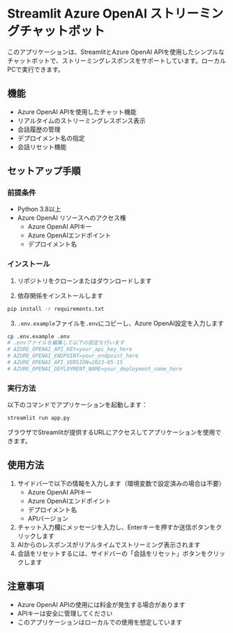 # Streamlit Azure OpenAI ストリーミングチャットボット

このアプリケーションは、StreamlitとAzure OpenAI APIを使用したシンプルなチャットボットで、ストリーミングレスポンスをサポートしています。ローカルPCで実行できます。

## 機能

- Azure OpenAI APIを使用したチャット機能
- リアルタイムのストリーミングレスポンス表示
- 会話履歴の管理
- デプロイメント名の指定
- 会話リセット機能

## セットアップ手順

### 前提条件

- Python 3.8以上
- Azure OpenAI リソースへのアクセス権
  - Azure OpenAI APIキー
  - Azure OpenAIエンドポイント
  - デプロイメント名

### インストール

1. リポジトリをクローンまたはダウンロードします

2. 依存関係をインストールします
```bash
pip install -r requirements.txt
```

3. `.env.example`ファイルを`.env`にコピーし、Azure OpenAI設定を入力します
```bash
cp .env.example .env
# .envファイルを編集して以下の設定を行います
# AZURE_OPENAI_API_KEY=your_api_key_here
# AZURE_OPENAI_ENDPOINT=your_endpoint_here
# AZURE_OPENAI_API_VERSION=2023-05-15
# AZURE_OPENAI_DEPLOYMENT_NAME=your_deployment_name_here
```

### 実行方法

以下のコマンドでアプリケーションを起動します：
```bash
streamlit run app.py
```

ブラウザでStreamlitが提供するURLにアクセスしてアプリケーションを使用できます。

## 使用方法

1. サイドバーで以下の情報を入力します（環境変数で設定済みの場合は不要）
   - Azure OpenAI APIキー
   - Azure OpenAIエンドポイント
   - デプロイメント名
   - APIバージョン
2. チャット入力欄にメッセージを入力し、Enterキーを押すか送信ボタンをクリックします
3. AIからのレスポンスがリアルタイムでストリーミング表示されます
4. 会話をリセットするには、サイドバーの「会話をリセット」ボタンをクリックします

## 注意事項

- Azure OpenAI APIの使用には料金が発生する場合があります
- APIキーは安全に管理してください
- このアプリケーションはローカルでの使用を想定しています
